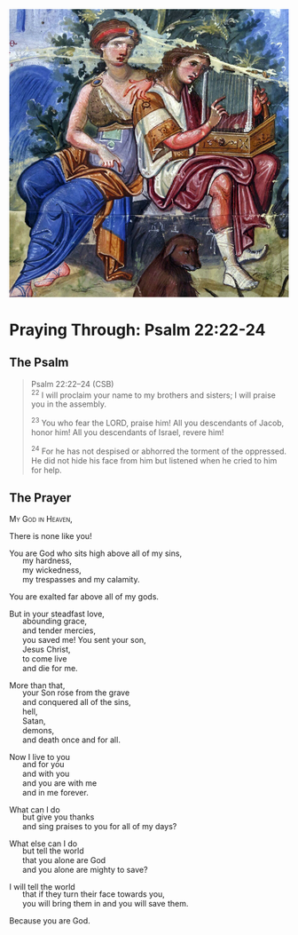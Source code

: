 <img class="intro-right" src="art-paris-psalter.jpg">

<style>
  li {list-style-type: none;}
  p + ul {
    margin-top: -18px;
}
</style>

# Praying Through: Psalm 22:22-24

## The Psalm

>Psalm 22:22–24 (CSB)  
><sup>22</sup> I will proclaim your name to my brothers and sisters; I will praise you in the assembly. 
>
><sup>23</sup> You who fear the LORD, praise him! All you descendants of Jacob, honor him! All you descendants of Israel, revere him! 
>
><sup>24</sup> For he has not despised or abhorred the torment of the oppressed. He did not hide his face from him but listened when he cried to him for help.

## The Prayer

<div style="font-variant: small-caps;">
My God in Heaven,
</div>

There is none like you!

You are God who sits high above all of my sins,
* my hardness,
* my wickedness,
* my trespasses and my calamity.

You are exalted far above all of my gods.

But in your steadfast love,
* abounding grace,
* and tender mercies,
* you saved me! You sent your son,
* Jesus Christ,
* to come live 
* and die for me.

More than that,
* your Son rose from the grave 
* and conquered all of the sins,
* hell,
* Satan,
* demons,
* and death once and for all.

Now I live to you 
* and for you 
* and with you 
* and you are with me 
* and in me forever.

What can I do 
* but give you thanks 
* and sing praises to you for all of my days?

What else can I do 
* but tell the world 
* that you alone are God 
* and you alone are mighty to save?

I will tell the world 
* that if they turn their face towards you,
* you will bring them in and you will save them.

Because you are God.
